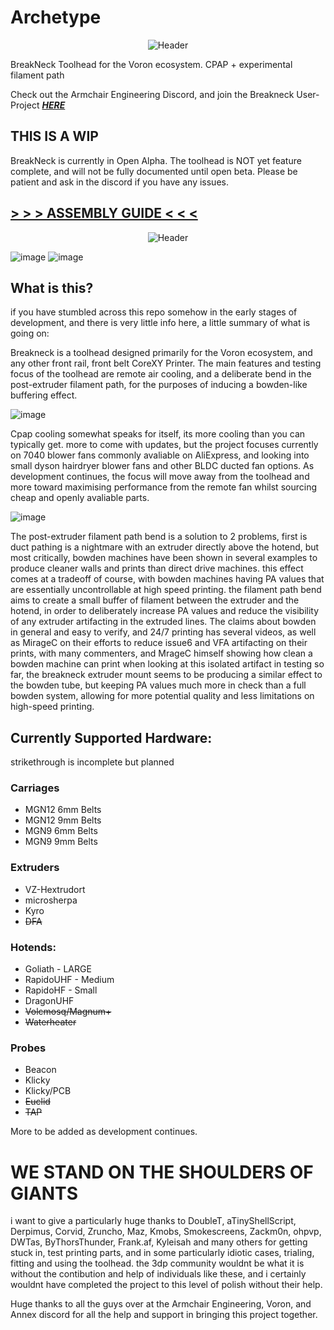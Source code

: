 # Archetype

<p align="center">
  <img src="https://github.com/leddhedd/BreakNeck/blob/main/Images/BreakNeck_Front_Render.png" alt="Header"/>
</p>

BreakNeck Toolhead for the Voron ecosystem. CPAP + experimental filament path

Check out the Armchair Engineering Discord, and join the Breakneck User-Project ***[HERE](https://discord.com/channels/1029426383614648421/1071214081236816012)***

## THIS IS A WIP
BreakNeck is currently in Open Alpha. The toolhead is NOT yet feature complete, and will not be fully documented until open beta. Please be patient and ask in the discord if you have any issues.

## [> > > ASSEMBLY GUIDE < < <](https://github.com/leddhedd/BreakNeck/blob/main/Images/Assembly/Assembly-Instructions.md)

<p align="center">
  <img src="https://github.com/leddhedd/BreakNeck/blob/main/Images/sizes.png" alt="Header"/>
</p>

![image](https://github.com/leddhedd/BreakNeck/blob/main/Images/Core.png)
![image](https://github.com/leddhedd/BreakNeck/blob/main/Images/Header.png)


## What is this?

if you have stumbled across this repo somehow in the early stages of development, and there is very little info here, a little summary of what is going on:

Breakneck is a toolhead designed primarily for the Voron ecosystem, and any other front rail, front belt CoreXY Printer.
The main features and testing focus of the toolhead are remote air cooling, and a deliberate bend in the post-extruder filament path, for the purposes of inducing a bowden-like buffering effect.

![image](https://github.com/leddhedd/BreakNeck/blob/main/Images/airflow%20path.png)


Cpap cooling somewhat speaks for itself, its more cooling than you can typically get. more to come with updates, but the project focuses currently on 7040 blower fans commonly avaliable on AliExpress, and looking into small dyson hairdryer blower fans and other BLDC ducted fan options. As development continues, the focus will move away from the toolhead and more toward maximising performance from the remote fan whilst sourcing cheap and openly avaliable parts.

![image](https://github.com/leddhedd/BreakNeck/blob/main/Images/filament%20path.png)

The post-extruder filament path bend is a solution to 2 problems, first is duct pathing is a nightmare with an extruder directly above the hotend, but most critically, bowden machines have been shown in several examples to produce cleaner walls and prints than direct drive machines. this effect comes at a tradeoff of course, with bowden machines having PA values that are essentially uncontrollable at high speed printing.
the filament path bend aims to create a small buffer of filament between the extruder and the hotend, in order to deliberately increase PA values and reduce the visibility of any extruder artifacting in the extruded lines.
The claims about bowden in general and easy to verify, and 24/7 printing has several videos, as well as MirageC on their efforts to reduce issue6 and VFA artifacting on their prints, with many commenters, and MrageC himself showing how clean a bowden machine can print when looking at this isolated artifact
in testing so far, the breakneck extruder mount seems to be producing a similar effect to the bowden tube, but keeping PA values much more in check than a full bowden system, allowing for more potential quality and less limitations on high-speed printing.



## Currently Supported Hardware:
strikethrough is incomplete but planned

### Carriages
- MGN12 6mm Belts
- MGN12 9mm Belts
- MGN9 6mm Belts
- MGN9 9mm Belts

### Extruders
- VZ-Hextrudort
- microsherpa
- Kyro
- ~~DFA~~

### Hotends:
- Goliath - LARGE
- RapidoUHF - Medium
- RapidoHF - Small
- DragonUHF
- ~~Volcmosq/Magnum+~~
- ~~Waterheater~~

### Probes
- Beacon
- Klicky
- Klicky/PCB
- ~~Euclid~~
- ~~TAP~~

More to be added as development continues.

# WE STAND ON THE SHOULDERS OF GIANTS

i want to give a particularly huge thanks to DoubleT, aTinyShellScript, Derpimus, Corvid, Zruncho, Maz, Kmobs, Smokescreens, Zackm0n, ohpvp, DWTas, ByThorsThunder, Frank.af, Kyleisah and many others for getting stuck in, test printing parts, and in some particularly idiotic cases, trialing, fitting and using the toolhead. the 3dp community wouldnt be what it is without the contibution and help of individuals like these, and i certainly wouldnt have completed the project to this level of polish without their help.

Huge thanks to all the guys over at the Armchair Engineering, Voron, and Annex discord for all the help and support in bringing this project together.
